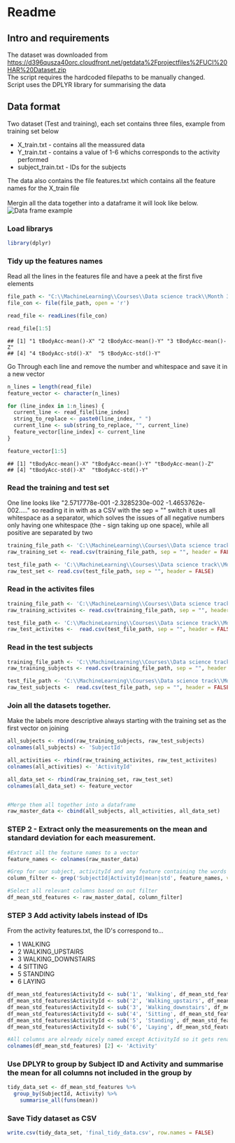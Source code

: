 Readme
================

Intro and requirements
----------------------

The dataset was downloaded from <https://d396qusza40orc.cloudfront.net/getdata%2Fprojectfiles%2FUCI%20HAR%20Dataset.zip> <br> The script requires the hardcoded filepaths to be manually changed. <br> Script uses the DPLYR library for summarising the data

Data format
-----------

Two dataset (Test and training), each set contains three files, example from training set below <br>

-   X\_train.txt - contains all the meassured data
-   Y\_train.txt - contains a value of 1-6 whichs corresponds to the activity performed
-   subject\_train.txt - IDs for the subjects

The data also contains the file features.txt which contains all the feature names for the X\_train file <br> <br> Mergin all the data together into a dataframe it will look like below. ![Data frame example](C:\MachineLearning\Courses\Data%20science%20track\Month%203\Week%204\Project\Capture.PNG)

### Load librarys

``` r
library(dplyr)
```

### Tidy up the features names

Read all the lines in the features file and have a peek at the first five elements

``` r
file_path <- "C:\\MachineLearning\\Courses\\Data science track\\Month 3\\Week 4\\Project\\Data\\features.txt"
file_con <- file(file_path, open = 'r')

read_file <- readLines(file_con)

read_file[1:5]
```

    ## [1] "1 tBodyAcc-mean()-X" "2 tBodyAcc-mean()-Y" "3 tBodyAcc-mean()-Z"
    ## [4] "4 tBodyAcc-std()-X"  "5 tBodyAcc-std()-Y"

Go Through each line and remove the number and whitespace and save it in a new vector

``` r
n_lines = length(read_file)
feature_vector <- character(n_lines)

for (line_index in 1:n_lines) {
  current_line <- read_file[line_index]                       
  string_to_replace <- paste0(line_index, " ")                
  current_line <- sub(string_to_replace, "", current_line)    
  feature_vector[line_index] <- current_line                  
}

feature_vector[1:5]
```

    ## [1] "tBodyAcc-mean()-X" "tBodyAcc-mean()-Y" "tBodyAcc-mean()-Z"
    ## [4] "tBodyAcc-std()-X"  "tBodyAcc-std()-Y"

### Read the training and test set

One line looks like "2.5717778e-001 -2.3285230e-002 -1.4653762e-002....." so reading it in with as a CSV with the sep = "" switch it uses all whitespace as a separator, which solves the issues of all negative numbers only having one whitespace (the - sign taking up one space), while all positive are separated by two

``` r
training_file_path <- 'C:\\MachineLearning\\Courses\\Data science track\\Month 3\\Week 4\\Project\\Data\\train\\X_train.txt'
raw_training_set <- read.csv(training_file_path, sep = "", header = FALSE)

test_file_path <- 'C:\\MachineLearning\\Courses\\Data science track\\Month 3\\Week 4\\Project\\Data\\test\\X_test.txt'
raw_test_set <- read.csv(test_file_path, sep = "", header = FALSE)
```

### Read in the activites files

``` r
training_file_path <- 'C:\\MachineLearning\\Courses\\Data science track\\Month 3\\Week 4\\Project\\Data\\train\\Y_train.txt'
raw_training_activites <- read.csv(training_file_path, sep = "", header = FALSE)

test_file_path <- 'C:\\MachineLearning\\Courses\\Data science track\\Month 3\\Week 4\\Project\\Data\\test\\Y_test.txt'
raw_test_activites <-  read.csv(test_file_path, sep = "", header = FALSE)
```

### Read in the test subjects

``` r
training_file_path <- 'C:\\MachineLearning\\Courses\\Data science track\\Month 3\\Week 4\\Project\\Data\\train\\subject_train.txt'
raw_training_subjects <- read.csv(training_file_path, sep = "", header = FALSE)

test_file_path <- 'C:\\MachineLearning\\Courses\\Data science track\\Month 3\\Week 4\\Project\\Data\\test\\subject_test.txt'
raw_test_subjects <-  read.csv(test_file_path, sep = "", header = FALSE)
```

### Join all the datasets together.

Make the labels more descriptive always starting with the training set as the first vector on joining

``` r
all_subjects <- rbind(raw_training_subjects, raw_test_subjects)
colnames(all_subjects) <- 'SubjectId'

all_activities <- rbind(raw_training_activites, raw_test_activites)
colnames(all_activities) <- 'ActivityId'

all_data_set <- rbind(raw_training_set, raw_test_set)
colnames(all_data_set) <- feature_vector


#Merge them all together into a dataframe
raw_master_data <- cbind(all_subjects, all_activities, all_data_set)
```

### STEP 2 - Extract only the measurements on the mean and standard deviation for each measurement.

``` r
#Extract all the feature names to a vector
feature_names <- colnames(raw_master_data)                             

#Grep for our subject, activityId and any feature containing the words mean or std, value = false gives us the column index number for easy filtering
column_filter <- grep('SubjectId|ActivityId|mean|std', feature_names, value = FALSE, ignore.case = TRUE)  

#Select all relevant columns based on out filter
df_mean_std_features <- raw_master_data[, column_filter]
```

### STEP 3 Add activity labels instead of IDs

From the activity features.txt, the ID's correspond to...

-   1 WALKING
-   2 WALKING\_UPSTAIRS
-   3 WALKING\_DOWNSTAIRS
-   4 SITTING
-   5 STANDING
-   6 LAYING

``` r
df_mean_std_features$ActivityId <- sub('1', 'Walking', df_mean_std_features$ActivityId)
df_mean_std_features$ActivityId <- sub('2', 'Walking_upstairs', df_mean_std_features$ActivityId)
df_mean_std_features$ActivityId <- sub('3', 'Walking_downstairs', df_mean_std_features$ActivityId)
df_mean_std_features$ActivityId <- sub('4', 'Sitting', df_mean_std_features$ActivityId)
df_mean_std_features$ActivityId <- sub('5', 'Standing', df_mean_std_features$ActivityId)
df_mean_std_features$ActivityId <- sub('6', 'Laying', df_mean_std_features$ActivityId)

#All columns are already nicely named except ActivityId so it gets renamed to Activity since it no longer refers to a  ID
colnames(df_mean_std_features) [2] <- 'Activity'
```

### Use DPLYR to group by Subject ID and Activity and summarise the mean for all columns not included in the group by

``` r
tidy_data_set <- df_mean_std_features %>%
  group_by(SubjectId, Activity) %>%
    summarise_all(funs(mean))
```

### Save Tidy dataset as CSV

``` r
write.csv(tidy_data_set, 'final_tidy_data.csv', row.names = FALSE)
```
